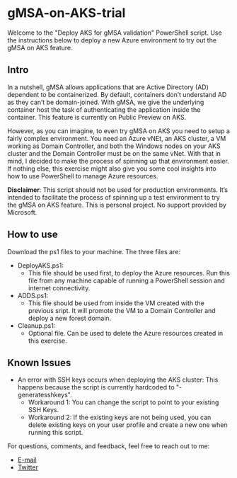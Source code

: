 # gMSA-on-AKS-trial

Welcome to the "Deploy AKS for gMSA validation" PowerShell script. 
Use the instructions below to deploy a new Azure environment to try out the gMSA on AKS feature.

## Intro
In a nutshell, gMSA allows applications that are Active Directory (AD) dependent to be containerized. By default, containers don’t understand AD as they can’t be domain-joined. With gMSA, we give the underlying container host the task of authenticating the application inside the container. This feature is currently on Public Preview on AKS.

However, as you can imagine, to even try gMSA on AKS you need to setup a fairly complex environment. You need an Azure vNEt, an AKS cluster, a VM working as Domain Controller, and both the Windows nodes on your AKS cluster and the Domain Controller must be on the same vNet. 
With that in mind, I decided to make the process of spinning up that environment easier. If nothing else, this exercise might also give you some cool insights into how to use PowerShell to manage Azure resources.

**Disclaimer**: This script should not be used for production environments. It’s intended to facilitate the process of spinning up a test environment to try the gMSA on AKS feature. This is personal project. No support provided by Microsoft.

## How to use
Download the ps1 files to your machine. The three files are:

- DeployAKS.ps1:
  - This file should be used first, to deploy the Azure resources. Run this file from any machine capable of running a PowerShell session and internet connectivity.
- ADDS.ps1:
  - This file should be used from inside the VM created with the previous sript. It will promote the VM to a Domain Controller and deploy a new forest domain.
- Cleanup.ps1:
  - Optional file. Can be used to delete the Azure resources created in this exercise.

## Known Issues

- An error with SSH keys occurs when deploying the AKS cluster: This happens because the script is currently hardcoded to "-generatesshkeys".
  - Workaround 1: You can change the script to point to your existing SSH Keys.
  - Workaround 2: If the existing keys are not being used, you can delete existing keys on your user profile and create a new one when running this script.

For questions, comments, and feedback, feel free to reach out to me:
- [E-mail](mailto:viniap@microsoft)
- [Twitter](https://www.twitter.com/vrapolinario)